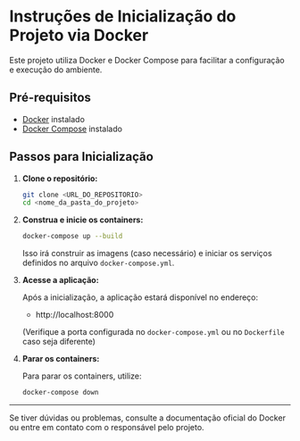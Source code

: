 # Instruções de Inicialização do Projeto via Docker

Este projeto utiliza Docker e Docker Compose para facilitar a configuração e execução do ambiente.

## Pré-requisitos

- [Docker](https://docs.docker.com/get-docker/) instalado
- [Docker Compose](https://docs.docker.com/compose/install/) instalado

## Passos para Inicialização

1. **Clone o repositório:**

   ```bash
   git clone <URL_DO_REPOSITORIO>
   cd <nome_da_pasta_do_projeto>
   ```

2. **Construa e inicie os containers:**

   ```bash
   docker-compose up --build
   ```

   Isso irá construir as imagens (caso necessário) e iniciar os serviços definidos no arquivo `docker-compose.yml`.

3. **Acesse a aplicação:**

   Após a inicialização, a aplicação estará disponível no endereço:

   - http://localhost:8000

   (Verifique a porta configurada no `docker-compose.yml` ou no `Dockerfile` caso seja diferente)

4. **Parar os containers:**

   Para parar os containers, utilize:

   ```bash
   docker-compose down
   ```

---

Se tiver dúvidas ou problemas, consulte a documentação oficial do Docker ou entre em contato com o responsável pelo projeto.
